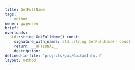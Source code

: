 ```yaml
---
title: GetFullName
tags:
  - method
owner: gwjensen
brief:
overloads:
  std::string GetFullName() const:
    signature_with_names: std::string GetFullName() const
    return: __OPTIONAL__
    description:
defined-in-file: "projects/gui/GuiCamInfo.h"
layout: method
---
```

